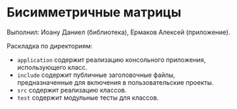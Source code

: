 ﻿# Бисимметричные матрицы

Выполнил: Иоану Даниел (библиотека),
          Ермаков Алексей (приложение).

Раскладка по директориям:

  - `application` содержит реализацию консольного приложения, использующего класс.
  - `include` содержит публичные заголовочные файлы, предназначенные для включения в пользовательские проекты.
  - `src` содержит реализацию классов.
  - `test` содержит модульные тесты для классов.

